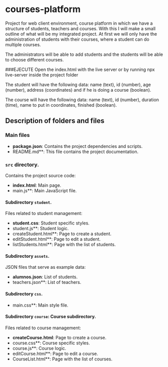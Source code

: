 # courses-platform
Project for web client environment, course platform in which we have a structure of students, teachers and courses. With this I will make a small outline of what will be my integrated project. At first we will only have the administration of students with their courses, where a student can do multiple courses.

The administrators will be able to add students and the students will be able to choose different courses.

###EJECUTE
Open the index.html with the live server or by running npx live-server inside the project folder

The student will have the following data: name (text), id (number), age (number), address (coordinates) and if he is doing a course (boolean).

The course will have the following data: name (text), id (number), duration (time), name to put in coordinates, finished (boolean).

## Description of folders and files

### Main files
- **package.json**: Contains the project dependencies and scripts.
- README.md**: This file contains the project documentation.

### `src` directory.
Contains the project source code:
- **index.html**: Main page.
- main.js**: Main JavaScript file.

#### Subdirectory `student`.
Files related to student management:
- **student.css**: Student specific styles.
- student.js**: Student logic.
- createStudent.html**: Page to create a student.
- editStudent.html**: Page to edit a student.
- listStudents.html**: Page with the list of students.

#### Subdirectory `assets`.
JSON files that serve as example data:
- **alumnos.json**: List of students.
- teachers.json**: List of teachers.

#### Subdirectory `css`.
- main.css**: Main style file.

#### Subdirectory `course`: Course subdirectory.
Files related to course management:
- **createCourse.html**: Page to create a course.
- course.css**: Course specific styles.
- course.js**: Course logic.
- editCourse.html**: Page to edit a course.
- CourseList.html**: Page with the list of courses.
